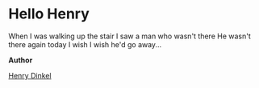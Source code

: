 # Hello Henry

When I was walking up the stair 
I saw a man who wasn't there
He wasn't there again today
I wish I wish he'd go away...

**Author**

[Henry Dinkel](https://henrydinkel.com)